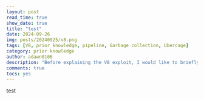 ```yaml
---
layout: post
read_time: true
show_date: true
title: "test"
date: 2024-09-26
img: posts/20240925/v8.png
tags: [V8, prior knowledge, pipeline, Garbage collection, Ubercage]
category: prior knowledge
author: adawn0106
description: "Before explaining the V8 exploit, I would like to briefly introduce some prior knowledge you need to understand, including V8, Pipeline, Garbage Collection, and Ubercage."
comments: true
tocs: yes
---
```




test
